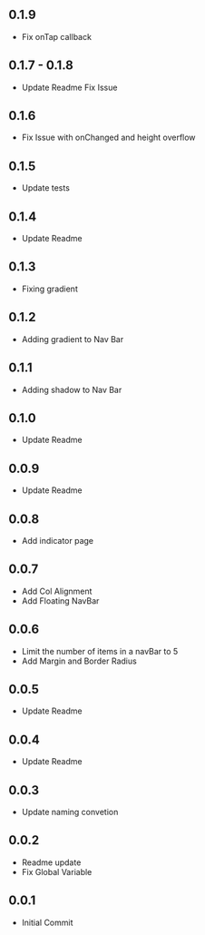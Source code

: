 ## 0.1.9

* Fix onTap callback

## 0.1.7 - 0.1.8

* Update Readme Fix Issue

## 0.1.6

* Fix Issue with onChanged and height overflow

## 0.1.5

* Update tests

## 0.1.4

* Update Readme

## 0.1.3

* Fixing gradient

## 0.1.2

* Adding gradient to Nav Bar

## 0.1.1

* Adding shadow to Nav Bar

## 0.1.0

* Update Readme

## 0.0.9

* Update Readme

## 0.0.8

* Add indicator page

## 0.0.7

* Add Col Alignment
* Add Floating NavBar

## 0.0.6

* Limit the number of items in a navBar to 5
* Add Margin and Border Radius

## 0.0.5

* Update Readme

## 0.0.4

* Update Readme


## 0.0.3

* Update naming convetion

## 0.0.2

* Readme update
* Fix Global Variable

## 0.0.1

* Initial Commit
